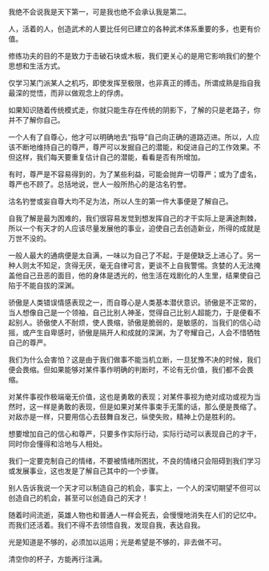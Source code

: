 我绝不会说我是天下第一，可是我也绝不会承认我是第二。

人，活着的人，创造武术的人要比任何已建立的各种武术体系重要的多，也更有价值。

修练功夫的目的不是致力于击破石块或木板，我们更关心的是用它影响我们的整个思想和生活方式。

仅学习某门派某人之机巧，即使发挥至极限，也非真正的搏击。所谓成熟是指自我最深的觉悟，而非以做观念上的俘虏。

如果知识随着传统模式走，你就只能生存在传统的阴影下，了解的只是老路子，你并不了解你自己。

一个人有了自尊心，他才可以明确地去“指导”自己向正确的道路迈进。所以，人应该不断地维持自己的尊严，尊严可以发掘自己的潜能，和促进自己的工作效果。不但这样，我们每天要重复估计自己的潜能，看看是否有所增加。

有时，尊严是不容易得到的，为了某些利益，可能会抛弃一切尊严；或为了虚名，尊严也不顾了。总括地说，世人一般所热心的是沽名钓誉。

沽名钓誉或妄自尊大均不足为法，所以人生的第一件大事便是了解自己。

自我了解是最为困难的，我们很容易发觉到想发挥自己的才干实际上是满途荆棘，所以一个有天才的人应该尽量发展他的事业，迫使自己去创造新业，所得的成就是万世不没的。

一般人最大的通病便是太自满，一味以为自己了不起，于是便缺乏上进心了。另一种人则太不知足，贪得无厌，毫无自律可言，更谈不上自我警惕。贪婪的人无法掩盖他自己丑恶的面目，他的身体是透光的，他生活在戏剧化的人生里，结果使自己陷于不能自拔的深渊。

骄傲是人类错误情感表现之一，而自尊心是人类基本潜伏意识。骄傲是不正常的，当人想像自己是一个领袖，自己比别人神圣，觉得自己比别人超能力，于是便看不起别人。骄傲使人不耐烦，使人畏缩，骄傲是脆弱的，是敏感的，当我们的信心动摇，或产生自卑感时，骄傲是隔开人和成就的深渊，为了夸耀自己，人会不惜牺牲自己的尊严。

我们为什么会害怕？这是由于我们做事不能当机立断，一旦犹豫不决的时候，我们便会畏缩。但如果能够对某件事作明确的判断时，不论有无价值，我们都不会畏缩。

对某件事视作极端毫无价值，这也是勇敢的表现；对某件事视为绝对成功或视为当然时，这一样是勇敢的表现，但是如果对某件事束手无策的话，那么便是畏缩了。对敌亦是一样，只要用信心去鼓舞自发己，纵使失败，精神上仍是胜利的。

想要增加自己的信心和尊严，只要多作实际行动，实际行动可以表现自己的才干，同时你会懂得和洽地与人相处。

我们一定要克制自己的情绪，不要被情绪所困扰，不良的情绪只会阻碍到我们学习或发展事业，这也发是了解自己其中的一个步骤。

别人告诉我说一个天才可以制造自己的机会，事实上，一个人的深切期望不但可以创造自己的机会，甚至可以创造自己的天才！

随着时间流逝，英雄人物也和普通人一样会死去，会慢慢地消失在人们的记忆中。而我们还活着。我们不得不去领悟自我，发现自我，表达自我。

光是知道是不够的，必须加以运用；光是希望是不够的，非去做不可。

清空你的杯子，方能再行注满。 